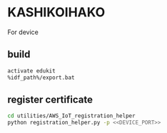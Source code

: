 # KASHIKOIHAKO

For device

## build

```bash
activate edukit
%idf_path%/export.bat
```

## register certificate

```bash
cd utilities/AWS_IoT_registration_helper
python registration_helper.py -p <<DEVICE_PORT>>
```

